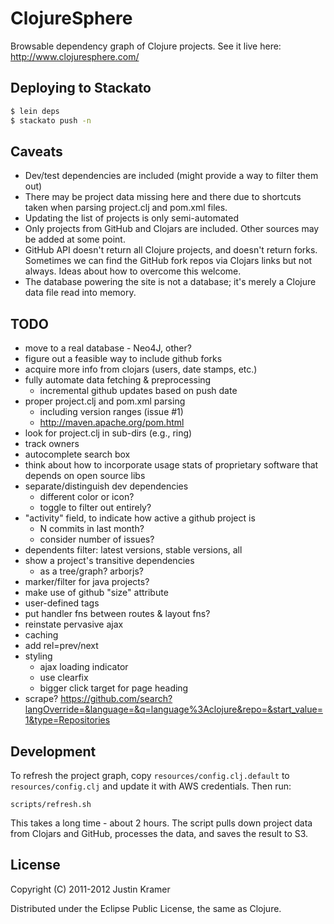 # ClojureSphere

Browsable dependency graph of Clojure projects. See it live here: http://www.clojuresphere.com/

## Deploying to Stackato

```bash
$ lein deps
$ stackato push -n
```

## Caveats

* Dev/test dependencies are included (might provide a way to filter them out)
* There may be project data missing here and there due to shortcuts taken when parsing project.clj and pom.xml files.
* Updating the list of projects is only semi-automated
* Only projects from GitHub and Clojars are included. Other sources may be added at some point.
* GitHub API doesn't return all Clojure projects, and doesn't return forks. Sometimes we can find the GitHub fork repos via Clojars links but not always. Ideas about how to overcome this welcome.
* The database powering the site is not a database; it's merely a Clojure data file read into memory.

## TODO

- move to a real database - Neo4J, other?
- figure out a feasible way to include github forks
- acquire more info from clojars (users, date stamps, etc.)
- fully automate data fetching & preprocessing
  - incremental github updates based on push date
- proper project.clj and pom.xml parsing
  - including version ranges (issue #1)
  - http://maven.apache.org/pom.html
- look for project.clj in sub-dirs (e.g., ring)
- track owners
- autocomplete search box
- think about how to incorporate usage stats of proprietary software that depends on open source libs
- separate/distinguish dev dependencies
  - different color or icon?
  - toggle to filter out entirely?
- "activity" field, to indicate how active a github project is
  - N commits in last month?
  - consider number of issues?
- dependents filter: latest versions, stable versions, all
- show a project's transitive dependencies
  - as a tree/graph? arborjs?
- marker/filter for java projects?
- make use of github "size" attribute
- user-defined tags
- put handler fns between routes & layout fns?
- reinstate pervasive ajax
- caching
- add rel=prev/next
- styling
  - ajax loading indicator
  - use clearfix
  - bigger click target for page heading
- scrape? https://github.com/search?langOverride=&language=&q=language%3Aclojure&repo=&start_value=1&type=Repositories


## Development

To refresh the project graph, copy `resources/config.clj.default` to `resources/config.clj` and update it with AWS credentials. Then run:

```
scripts/refresh.sh
```

This takes a long time - about 2 hours. The script pulls down project data from Clojars and GitHub, processes the data, and saves the result to S3.

## License

Copyright (C) 2011-2012 Justin Kramer

Distributed under the Eclipse Public License, the same as Clojure.
